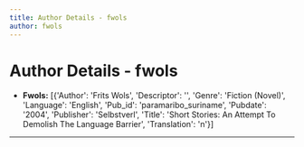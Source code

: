 ```yaml
---
title: Author Details - fwols
author: fwols
---
```


# Author Details - fwols

<ul>
    <li><strong>Fwols:</strong> [{'Author': 'Frits Wols', 'Descriptor': '', 'Genre': 'Fiction (Novel)', 'Language': 'English', 'Pub_id': 'paramaribo_suriname', 'Pubdate': '2004', 'Publisher': 'Selbstverl', 'Title': 'Short Stories: An Attempt To Demolish The Language Barrier', 'Translation': 'n'}]</li>
</ul>
<hr>